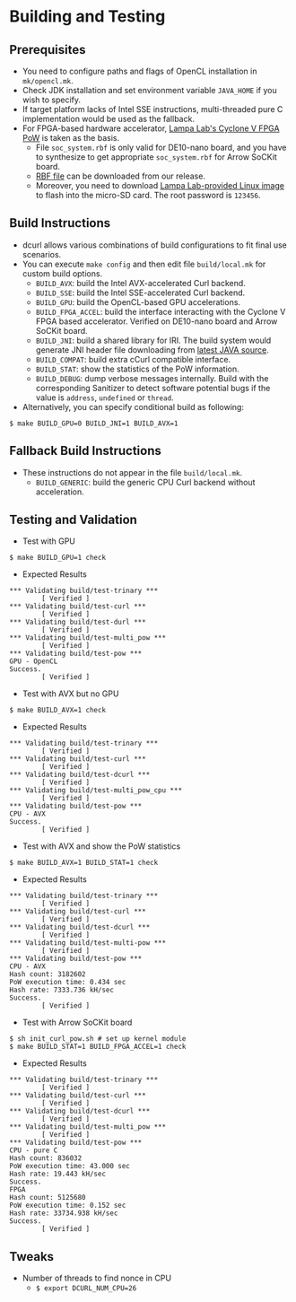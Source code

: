 # Building and Testing

## Prerequisites
* You need to configure paths and flags of OpenCL installation in `mk/opencl.mk`.
* Check JDK installation and set environment variable `JAVA_HOME` if you wish to specify.
* If target platform lacks of Intel SSE instructions, multi-threaded pure C implementation would be used as the fallback.
* For FPGA-based hardware accelerator, [Lampa Lab's Cyclone V FPGA PoW](https://github.com/LampaLab/iota_fpga) is taken as the basis.
     - File `soc_system.rbf` is only valid for DE10-nano board, and you have to synthesize to get appropriate `soc_system.rbf` for Arrow SoCKit board.
     - [RBF file](https://github.com/ajblane/dcurl/releases/tag/v1.0-SoCKit) can be downloaded from our release.
     - Moreover, you need to download [Lampa Lab-provided Linux image](https://github.com/LampaLab/iota_fpga/releases/tag/v0.1) to flash into the micro-SD card. The root password is `123456`.


## Build Instructions
* dcurl allows various combinations of build configurations to fit final use scenarios.
* You can execute `make config` and then edit file `build/local.mk` for custom build options.
    - ``BUILD_AVX``: build the Intel AVX-accelerated Curl backend.
    - ``BUILD_SSE``: build the Intel SSE-accelerated Curl backend.
    - ``BUILD_GPU``: build the OpenCL-based GPU accelerations.
    - ``BUILD_FPGA_ACCEL``: build the interface interacting with the Cyclone V FPGA based accelerator. Verified on DE10-nano board and Arrow SoCKit board.
    - ``BUILD_JNI``: build a shared library for IRI. The build system would generate JNI header file
                     downloading from [latest JAVA source](https://github.com/DLTcollab/iri).
    - ``BUILD_COMPAT``: build extra cCurl compatible interface.
    - ``BUILD_STAT``: show the statistics of the PoW information.
    - ``BUILD_DEBUG``: dump verbose messages internally.
                       Build with the corresponding Sanitizer to detect software potential bugs if the value is `address`, `undefined` or `thread`.
* Alternatively, you can specify conditional build as following:
```shell
$ make BUILD_GPU=0 BUILD_JNI=1 BUILD_AVX=1
```

## Fallback Build Instructions
* These instructions do not appear in the file `build/local.mk`.
    - ``BUILD_GENERIC``: build the generic CPU Curl backend without acceleration.

## Testing and Validation
* Test with GPU
```shell
$ make BUILD_GPU=1 check
```

* Expected Results
```
*** Validating build/test-trinary ***
        [ Verified ]
*** Validating build/test-curl ***
        [ Verified ]
*** Validating build/test-durl ***
        [ Verified ]
*** Validating build/test-multi_pow ***
        [ Verified ]
*** Validating build/test-pow ***
GPU - OpenCL
Success.
        [ Verified ]
```

* Test with AVX but no GPU
```shell
$ make BUILD_AVX=1 check
```

* Expected Results
```
*** Validating build/test-trinary ***
        [ Verified ]
*** Validating build/test-curl ***
        [ Verified ]
*** Validating build/test-dcurl ***
        [ Verified ]
*** Validating build/test-multi_pow_cpu ***
        [ Verified ]
*** Validating build/test-pow ***
CPU - AVX
Success.
        [ Verified ]
```

* Test with AVX and show the PoW statistics
```shell
$ make BUILD_AVX=1 BUILD_STAT=1 check
```

* Expected Results
```
*** Validating build/test-trinary ***
        [ Verified ]
*** Validating build/test-curl ***
        [ Verified ]
*** Validating build/test-dcurl ***
        [ Verified ]
*** Validating build/test-multi-pow ***
        [ Verified ]
*** Validating build/test-pow ***
CPU - AVX
Hash count: 3182602
PoW execution time: 0.434 sec
Hash rate: 7333.736 kH/sec
Success.
        [ Verified ]
```

* Test with Arrow SoCKit board
```shell
$ sh init_curl_pow.sh # set up kernel module
$ make BUILD_STAT=1 BUILD_FPGA_ACCEL=1 check
```

* Expected Results
```
*** Validating build/test-trinary ***
        [ Verified ]
*** Validating build/test-curl ***
        [ Verified ]
*** Validating build/test-dcurl ***
        [ Verified ]
*** Validating build/test-multi_pow ***
        [ Verified ]
*** Validating build/test-pow ***
CPU - pure C
Hash count: 836032
PoW execution time: 43.000 sec
Hash rate: 19.443 kH/sec
Success.
FPGA
Hash count: 5125680
PoW execution time: 0.152 sec
Hash rate: 33734.938 kH/sec
Success.
        [ Verified ] 
```

## Tweaks
* Number of threads to find nonce in CPU
    * ```$ export DCURL_NUM_CPU=26```
